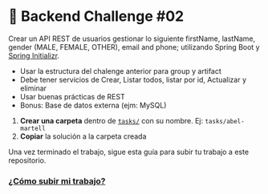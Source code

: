 # 🚀 Backend Challenge #02 

Crear un API REST de usuarios gestionar lo siguiente firstName, lastName, gender (MALE, FEMALE, OTHER), email and phone; utilizando Spring Boot y [Spring Initializr](https://start.spring.io/).
 * Usar la estructura del chalenge anterior para group y artifact
 * Debe tener servicios de Crear, Listar todos, listar por id, Actualizar y eliminar
 * Usar buenas prácticas de REST
 * Bonus: Base de datos externa (ejm: MySQL)

1. **Crear una carpeta** dentro de [`tasks/`](https://github.com/amartellram/cloudunt-bootcamp-java/tree/master/session-02/tasks) con su nombre. Ej: `tasks/abel-martell`
2. **Copiar** la solución a la carpeta creada

Una vez terminado el trabajo, sigue esta guía para subir tu trabajo a este repositorio.
### [¿Cómo subir mi trabajo?](https://github.com/amartellram/cloudunt-bootcamp-java#c%C3%B3mo-colaborar-en-este-proyecto)